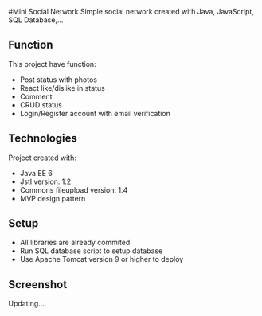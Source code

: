 #Mini Social Network
Simple social network created with Java, JavaScript, SQL Database,...


## Function
This project have function:
* Post status with photos
* React like/dislike in status
* Comment
* CRUD status
* Login/Register account with email verification

## Technologies
Project created with:
* Java EE 6
* Jstl version: 1.2
* Commons fileupload version: 1.4
* MVP design pattern

## Setup
* All libraries are already commited
* Run SQL database script to setup database 
* Use Apache Tomcat version 9 or higher to deploy

## Screenshot

Updating...
